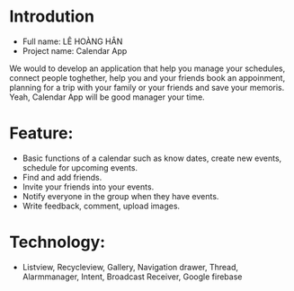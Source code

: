# Introdution

 * Full name: LÊ HOÀNG HÂN
 * Project name: Calendar App
 
We would to develop an application that help you manage your schedules, connect people toghether, help you and your friends book an appoinment, planning for a trip with your family or your friends and save your memoris. Yeah, Calendar App will be good manager your time.

# Feature:
 * Basic functions of a calendar such as know dates, create new events, schedule for upcoming events. 
 * Find and add friends.
 * Invite your friends into your events.
 * Notify everyone in the group when they have events.
 * Write feedback, comment, upload images.
 
# Technology:
 * Listview, Recycleview, Gallery, Navigation drawer, Thread, Alarmmanager, Intent, Broadcast Receiver, Google firebase
